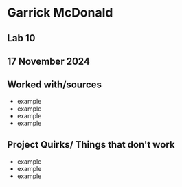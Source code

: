 # Garrick McDonald
## Lab 10
## 17 November 2024
## Worked with/sources 
* example
* example
* example
* example
## Project Quirks/ Things that don't work
* example
* example
* example
